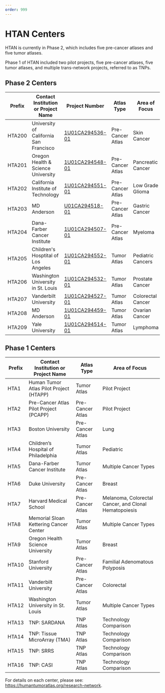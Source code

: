 ```yaml
---
order: 999
---
```


# HTAN Centers

HTAN is currently in Phase 2, which includes five pre-cancer atlases and five tumor atlases.

Phase 1 of HTAN included two pilot projects, five pre-cancer atlases, five tumor atlases, and multiple trans-network projects, referred to as TNPs.

## Phase 2 Centers
| Prefix | Contact Institution or Project Name     | Project Number | Atlas Type       | Area of Focus                     |
| ------ | --------------------------------------- | ---------------|---------------- | --------------------------------- |
| HTA200 | University of California San Francisco | [1U01CA294536-01](https://reporter.nih.gov/search/dC4XUlx4NUCtn4cO72jXMg/project-details/10995082) | Pre-Cancer Atlas | Skin Cancer |
| HTA201 | Oregon Health & Science University | [1U01CA294548-01](https://reporter.nih.gov/search/dC4XUlx4NUCtn4cO72jXMg/project-details/10995215) | Pre-Cancer Atlas | Pancreatic Cancer |
| HTA202 | California Institute of Technology | [1U01CA294551-01](https://reporter.nih.gov/search/dC4XUlx4NUCtn4cO72jXMg/project-details/10995229)	| Pre-Cancer Atlas | Low Grade Glioma |
| HTA203 | MD Anderson| [U01CA294518-01](https://reporter.nih.gov/search/dC4XUlx4NUCtn4cO72jXMg/project-details/10994921) | Pre-Cancer Atlas | Gastric Cancer |
| HTA204 | Dana-Farber Cancer Institute | [1U01CA294507-01](https://reporter.nih.gov/search/dC4XUlx4NUCtn4cO72jXMg/project-details/10994712) | Pre-Cancer Atlas | Myeloma |
| HTA205 | Children's Hosptital of Los Angeles | [1U01CA294552-01](https://reporter.nih.gov/search/dC4XUlx4NUCtn4cO72jXMg/project-details/10995230)  | Tumor Atlas | Pediatric Cancers |
| HTA206 | Washington University in St. Louis | [1U01CA294532-01](https://reporter.nih.gov/search/dC4XUlx4NUCtn4cO72jXMg/project-details/10995034) | Tumor Atlas | Prostate Cancer |
| HTA207 | Vanderbilt University | [1U01CA294527-01](https://reporter.nih.gov/search/dC4XUlx4NUCtn4cO72jXMg/project-details/10994992) | Tumor Atlas |Colorectal Cancer |
| HTA208 | MD Anderson | [1U01CA294459-01](https://reporter.nih.gov/search/dC4XUlx4NUCtn4cO72jXMg/project-details/10994265) | Tumor Atlas | Ovarian Cancer |
| HTA209 | Yale University | [1U01CA294514-01](https://reporter.nih.gov/search/dC4XUlx4NUCtn4cO72jXMg/project-details/10994872) |  Tumor Atlas |Lymphoma |

## Phase 1 Centers

| Prefix | Contact Institution or Project Name     | Atlas Type       | Area of Focus                     |
| ------ | --------------------------------------- | ---------------- | --------------------------------- |
| HTA1   | Human Tumor Atlas Pilot Project (HTAPP) | Tumor Atlas      | Pilot Project                     |
| HTA2   | Pre-Cancer Atlas Pilot Project (PCAPP)  | Pre-Cancer Atlas | Pilot Project                     |
| HTA3   | Boston University                       | Pre-Cancer Atlas | Lung                              |
| HTA4   | Children’s Hospital of Philadelphia     | Tumor Atlas      | Pediatric                         |
| HTA5   | Dana-Farber Cancer Institute            | Tumor Atlas      | Multiple Cancer Types             |
| HTA6   | Duke University                         | Pre-Cancer Atlas | Breast                            |
| HTA7   | Harvard Medical School                  | Pre-Cancer Atlas | Melanoma, Colorectal Cancer, and Clonal Hematopoiesis |
| HTA8   | Memorial Sloan Kettering Cancer Center  | Tumor Atlas      | Multiple Cancer Types             |
| HTA9   | Oregon Health Science University        | Tumor Atlas      | Breast                            |
| HTA10  | Stanford University                     | Pre-Cancer Atlas | Familial Adenomatous Polyposis    |
| HTA11  | Vanderbilt University                   | Pre-Cancer Atlas | Colorectal                        |
| HTA12  | Washington University in St. Louis      | Tumor Atlas      | Multiple Cancer Types             |
| HTA13  | TNP: SARDANA                            | TNP Atlas        | Technology Comparison             |
| HTA14  | TNP: Tissue MicroArray (TMA)            | TNP Atlas        | Technology Comparison             |
| HTA15  | TNP: SRRS                               | TNP Atlas        | Technology Comparison             |
| HTA16  | TNP: CASI                               | TNP Atlas        | Technology Comparison             |

For details on each center, please see: https://humantumoratlas.org/research-network.
